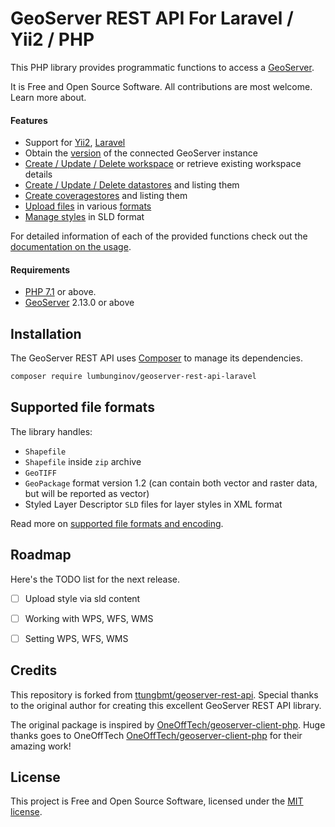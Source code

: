 # GeoServer REST API For Laravel / Yii2 / PHP

This PHP library provides programmatic functions to access a [GeoServer](http://geoserver.org/).

It is Free and Open Source Software. All contributions are most welcome. Learn more about.

#### Features

* Support for [Yii2](./docs/usage.md#yii2), [Laravel](./docs/usage.md#laravel) 
* Obtain the [version](./docs/usage.md#get-the-geoserver-version) of the connected GeoServer instance
* [Create / Update / Delete workspace](./docs/usage.md#workspace) or retrieve existing workspace details
* [Create / Update / Delete datastores](./docs/usage.md#data-stores) and listing them
* [Create coveragestores](./docs/usage.md#coverage-stores) and listing them
* [Upload files](./docs/usage.md#uploading-geographic-files) in various [formats](#supported-file-formats)
* [Manage styles](./docs/usage.md#styles) in SLD format

For detailed information of each of the provided functions check out the [documentation on the usage](./docs/usage.md).

#### Requirements

* [PHP 7.1](http://www.php.net/) or above.
* [GeoServer](http://geoserver.org/) 2.13.0 or above

## Installation

The GeoServer REST API uses [Composer](http://getcomposer.org/) to manage its dependencies.

```bash
composer require lumbunginov/geoserver-rest-api-laravel
```

## Supported file formats

The library handles:

* `Shapefile`
* `Shapefile` inside `zip` archive
* `GeoTIFF`
* `GeoPackage` format version 1.2 (can contain both vector and raster data, but will be reported as vector)
* Styled Layer Descriptor `SLD` files for layer styles in XML format

Read more on [supported file formats and encoding](./docs/supported-files.md).

## <a name="roadmap"></a>Roadmap

Here's the TODO list for the next release.
* [ ] Upload style via sld content
* [ ] Working with WPS, WFS, WMS
* [ ] Setting WPS, WFS, WMS


## Credits

This repository is forked from [ttungbmt/geoserver-rest-api](https://github.com/ttungbmt/geoserver-rest-api). Special thanks to the original author for creating this excellent GeoServer REST API library.

The original package is inspired by [OneOffTech/geoserver-client-php](https://github.com/OneOffTech/geoserver-client-php). Huge thanks goes to OneOffTech [OneOffTech/geoserver-client-php](https://github.com/OneOffTech/geoserver-client-php) for their amazing work!

## License

This project is Free and Open Source Software, licensed under the [MIT license](./LICENSE.txt).

